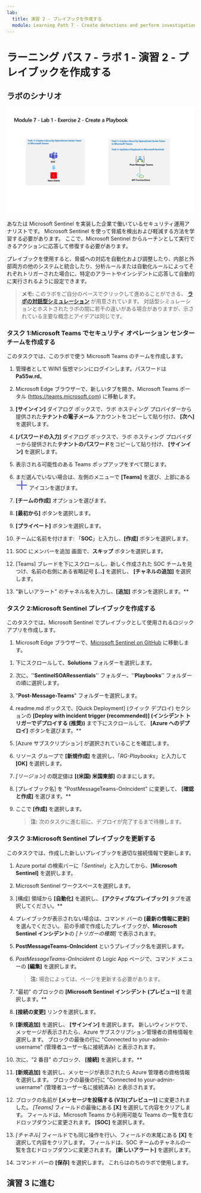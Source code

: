 ```yaml
---
lab:
  title: 演習 2 - プレイブックを作成する
  module: Learning Path 7 - Create detections and perform investigations using Microsoft Sentinel
---
```


# ラーニング パス 7 - ラボ 1 - 演習 2 - プレイブックを作成する

## ラボのシナリオ

![ラボの概要。](../Media/SC-200-Lab_Diagrams_Mod7_L1_Ex2.png)

あなたは Microsoft Sentinel を実装した企業で働いているセキュリティ運用アナリストです。 Microsoft Sentinel を使って脅威を検出および軽減する方法を学習する必要があります。 ここで、Microsoft Sentinel からルーチンとして実行できるアクションに応答して修復する必要があります。

プレイブックを使用すると、脅威への対応を自動化および調整したり、内部と外部両方の他のシステムと統合したり、分析ルールまたは自動化ルールによってそれぞれトリガーされた場合に、特定のアラートやインシデントに応答して自動的に実行されるように設定できます。 

>**メモ:** このラボをご自分のペースでクリックして進めることができる、 **[ラボの対話型シミュレーション](https://mslabs.cloudguides.com/guides/SC-200%20Lab%20Simulation%20-%20Create%20a%20playbook)** が用意されています。 対話型シミュレーションとホストされたラボの間に若干の違いがある場合がありますが、示されている主要な概念とアイデアは同じです。

### タスク 1:Microsoft Teams でセキュリティ オペレーション センター チームを作成する

このタスクでは、このラボで使う Microsoft Teams のチームを作成します。

1. 管理者として WIN1 仮想マシンにログインします。パスワードは**Pa55w.rd**。  

1. Microsoft Edge ブラウザーで、新しいタブを開き、Microsoft Teams ポータル (https://teams.microsoft.com) に移動します。

1. **[サインイン]** ダイアログ ボックスで、ラボ ホスティング プロバイダーから提供された**テナントの電子メール** アカウントをコピーして貼り付け、 **[次へ]** を選択します。

1. **[パスワードの入力]** ダイアログ ボックスで、ラボ ホスティング プロバイダーから提供された**テナントのパスワード**をコピーして貼り付け、 **[サインイン]** を選択します。

1. 表示される可能性のある Teams ポップアップをすべて閉じます。

1. まだ選んでいない場合は、左側のメニューで **[Teams]** を選び、上部にある![プラス記号アイコン](../Media/plus-sign-icon-lab.png) アイコンを選びます。

1. **[チームの作成]** オプションを選びます。

1. **[最初から]** ボタンを選択します。

1. **[プライベート]** ボタンを選択します。

1. チームに名前を付けます: 「**SOC**」と入力し、**[作成]** ボタンを選択します。

1. SOC にメンバーを追加 画面で、**スキップ** ボタンを選択します。 

1. [Teams] ブレードを下にスクロールし、新しく作成された SOC チームを見つけ、名前の右側にある省略記号 **[...]** を選択し、 **[チャネルの追加]** を選択します。

1. "新しいアラート" のチャネル名を入力し、**[追加]** ボタンを選択します。**


### タスク 2:Microsoft Sentinel プレイブックを作成する

このタスクでは、Microsoft Sentinel でプレイブックとして使用されるロジック アプリを作成します。

1. Microsoft Edge ブラウザーで、[Microsoft Sentinel on GitHub](https://github.com/Azure/Azure-Sentinel) に移動します。

<!--- the Azure portal at https://portal.azure.com.

1. In the **Sign in** dialog box, copy and paste in the **Tenant Email** account provided by your lab hosting provider and then select **Next**.

1. In the **Enter password** dialog box, copy and paste in the **Tenant Password** provided by your lab hosting provider and then select **Sign in**.

1. In the Search bar of the Azure portal, type *Sentinel*, then select **Microsoft Sentinel**.

1. Select your Microsoft Sentinel Workspace you created earlier.

1. Select the **Community** page under the *Content management* area on the left side of the page.

1. On the right pane, select the **Onboard community content** link. This opens a new tab in the Microsoft Edge Browser for Microsoft Sentinel GitHub content. **Hint:** You might need to scroll right to see the link. Alternatively, follow this link instead: [Microsoft Sentinel on GitHub](https://github.com/Azure/Azure-Sentinel). --->

1. 下にスクロールして、**Solutions** フォルダーを選択します。

1. 次に、''**SentinelSOARessentials**'' フォルダー、''**Playbooks**'' フォルダーの順に選択します。

1. "**Post-Message-Teams**" フォルダーを選択します。

1. readme.md ボックスで、[Quick Deployment] (クイック デプロイ) セクションの **[Deploy with incident trigger (recommended)] (インシデント トリガーでデプロイする (推奨))** まで下にスクロールして、 **[Azure へのデプロイ]** ボタンを選びます。**  

1. [Azure サブスクリプション] が選択されていることを確認します。

1. リソース グループで **[新規作成]** を選択し、「*RG-Playbooks*」と入力して **[OK]** を選択します。

1. *[リージョン]* の既定値は **[(米国) 米国東部]** のままにします。

1. [プレイブック名] を "PostMessageTeams-OnIncident" に変更して、 **[確認と作成]** を選びます。**

1. ここで **[作成]** を選択します。 

    >**注:**  次のタスクに進む前に、デプロイが完了するまで待機します。

### タスク 3:Microsoft Sentinel プレイブックを更新する

このタスクでは、作成した新しいプレイブックを適切な接続情報で更新します。

1. Azure portal の検索バーに「*Sentinel*」と入力してから、**[Microsoft Sentinel]** を選択します。

1. Microsoft Sentinel ワークスペースを選択します。

1. [構成] 領域から **[自動化]** を選択し、 **[アクティブなプレイブック]** タブを選択してください。**

1. プレイブックが表示されない場合は、コマンド バーの **[最新の情報に更新]** を選んでください。 前の手順で作成したプレイブックが、**Microsoft Sentinel インシデント**の *[トリガーの種類]* で表示されます。

1. **PostMessageTeams-OnIncident** というプレイブック名を選択します。

1. *PostMessageTeams-OnIncident* の Logic App ページで、コマンド メニューの **[編集]** を選択します。

    >**注:** 場合によっては、ページを更新する必要があります。

1. "最初" のブロックの **[Microsoft Sentinel インシデント (プレビュー)]** を選択します。**

1. **[接続の変更]** リンクを選択します。

1. **[新規追加]** を選択し、 **[サインイン]** を選択します。 新しいウィンドウで、メッセージが表示されたら、Azure サブスクリプション管理者の資格情報を選択します。 ブロックの最後の行に "Connected to your-admin-username" (管理者ユーザー名に接続済み) と表示されます。

1. 次に、"2 番目" のブロック、 **[接続]** を選択します。**

1. **[新規追加]** を選択し、メッセージが表示されたら Azure 管理者の資格情報を選択します。 ブロックの最後の行に "Connected to your-admin-username" (管理者ユーザー名に接続済み) と表示されます。

1. ブロックの名前が **[メッセージを投稿する (V3)(プレビュー)]** に変更されました。 *[Teams]* フィールドの最後にある **[X]** を選択して内容をクリアします。 フィールドは、Microsoft Teams から利用可能な Teams の一覧を含むドロップダウンに変更されます。 **[SOC]** を選択します。

1. *[チャネル]* フィールドでも同じ操作を行い、フィールドの末尾にある **[X]** を選択して内容をクリアします。 フィールドは、SOC チームのチャネルの一覧を含むドロップダウンに変更されます。 **[新しいアラート]** を選択します。

1. コマンド バーの **[保存]** を選択します。 これらはのちのラボで使用します。

## 演習 3 に進む
